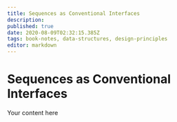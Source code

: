```yaml
---
title: Sequences as Conventional Interfaces
description: 
published: true
date: 2020-08-09T02:32:15.385Z
tags: book-notes, data-structures, design-principles
editor: markdown
---
```


# Sequences as Conventional Interfaces
Your content here